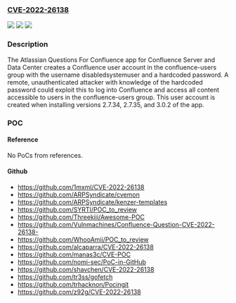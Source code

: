 ### [CVE-2022-26138](https://cve.mitre.org/cgi-bin/cvename.cgi?name=CVE-2022-26138)
![](https://img.shields.io/static/v1?label=Product&message=Questions%20For%20Confluence&color=blue)
![](https://img.shields.io/static/v1?label=Version&message=%3D%202.7.34%20&color=brighgreen)
![](https://img.shields.io/static/v1?label=Vulnerability&message=Use%20of%20Hard-coded%20Credentials%20(CWE-798)&color=brighgreen)

### Description

The Atlassian Questions For Confluence app for Confluence Server and Data Center creates a Confluence user account in the confluence-users group with the username disabledsystemuser and a hardcoded password. A remote, unauthenticated attacker with knowledge of the hardcoded password could exploit this to log into Confluence and access all content accessible to users in the confluence-users group. This user account is created when installing versions 2.7.34, 2.7.35, and 3.0.2 of the app.

### POC

#### Reference
No PoCs from references.

#### Github
- https://github.com/1mxml/CVE-2022-26138
- https://github.com/ARPSyndicate/cvemon
- https://github.com/ARPSyndicate/kenzer-templates
- https://github.com/SYRTI/POC_to_review
- https://github.com/Threekiii/Awesome-POC
- https://github.com/Vulnmachines/Confluence-Question-CVE-2022-26138-
- https://github.com/WhooAmii/POC_to_review
- https://github.com/alcaparra/CVE-2022-26138
- https://github.com/manas3c/CVE-POC
- https://github.com/nomi-sec/PoC-in-GitHub
- https://github.com/shavchen/CVE-2022-26138
- https://github.com/tr3ss/gofetch
- https://github.com/trhacknon/Pocingit
- https://github.com/z92g/CVE-2022-26138

